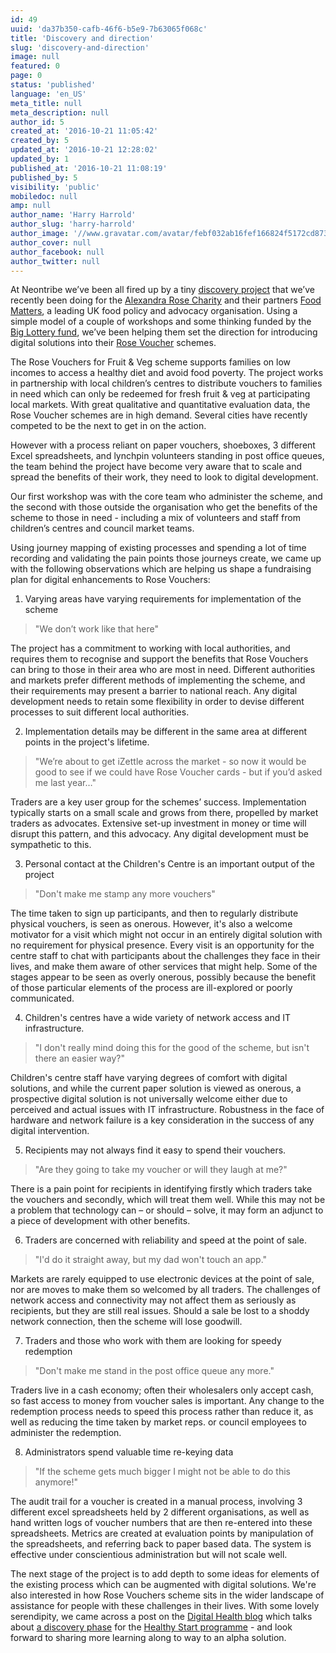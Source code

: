 ```yaml
---
id: 49
uuid: 'da37b350-cafb-46f6-b5e9-7b63065f068c'
title: 'Discovery and direction'
slug: 'discovery-and-direction'
image: null
featured: 0
page: 0
status: 'published'
language: 'en_US'
meta_title: null
meta_description: null
author_id: 5
created_at: '2016-10-21 11:05:42'
created_by: 5
updated_at: '2016-10-21 12:28:02'
updated_by: 1
published_at: '2016-10-21 11:08:19'
published_by: 5
visibility: 'public'
mobiledoc: null
amp: null
author_name: 'Harry Harrold'
author_slug: 'harry-harrold'
author_image: '//www.gravatar.com/avatar/febf032ab16fef166824f5172cd87393?s=250&d=mm&r=x'
author_cover: null
author_facebook: null
author_twitter: null
---
```


At Neontribe we’ve been all fired up by a tiny [discovery project](https://www.neontribe.co.uk/our-process-discovery/) that we’ve recently been doing for the [Alexandra Rose Charity](http://www.alexandrarose.org.uk/) and their partners [Food Matters](http://www.foodmatters.org/), a leading UK food policy and advocacy organisation. Using a simple model of a couple of workshops and some thinking funded by the [Big Lottery fund](https://www.biglotteryfund.org.uk/), we’ve been helping them set the direction for introducing digital solutions into their [Rose Voucher](http://www.alexandrarose.org.uk/rose-vouchers) schemes.

The Rose Vouchers for Fruit & Veg scheme supports families on low incomes to access a healthy diet and avoid food poverty. The project works in partnership with local children’s centres to distribute vouchers to families in need which can only be redeemed for fresh fruit & veg at participating local markets. With great qualitative and quantitative evaluation data, the Rose Voucher schemes are in high demand. Several cities have recently competed to be the next to get in on the action.

However with a process reliant on paper vouchers, shoeboxes, 3 different Excel spreadsheets, and lynchpin volunteers standing in post office queues, the team behind the project have become very aware that to scale and spread the benefits of their work, they need to look to digital development.

Our first workshop was with the core team who administer the scheme, and the second with those outside the organisation who get the benefits of the scheme to those in need - including a mix of volunteers and staff from children’s centres and council market teams.

Using journey mapping of existing processes and spending a lot of time recording and validating the pain points those journeys create, we came up with the following observations which are helping us shape a fundraising plan for digital enhancements to Rose Vouchers:

1. Varying areas have varying requirements for implementation of the scheme

> "We don’t work like that here"

The project has a commitment to working with local authorities, and requires them to recognise and support the benefits that Rose Vouchers can bring to those in their area who are most in need. Different authorities and markets prefer different methods of implementing the scheme, and their requirements may present a barrier to national reach. Any digital development needs to retain some flexibility in order to devise different processes to suit different local authorities.

2. Implementation details may be different in the same area at different points in the project's lifetime.

> "We’re about to get iZettle across the market - so now it would be good to see if we could have Rose Voucher cards - but if you’d asked me last year…"

Traders are a key user group for the schemes’ success. Implementation typically starts on a small scale and grows from there, propelled by market traders as advocates. Extensive set-up investment in money or time will disrupt this pattern, and this advocacy. Any digital development must be sympathetic to this.

3. Personal contact at the Children's Centre is an important output of the project

> "Don't make me stamp any more vouchers"

The time taken to sign up participants, and then to regularly distribute physical vouchers, is seen as onerous. However, it's also a welcome motivator for a visit which might not occur in an entirely digital solution with no requirement for physical presence. Every visit is an opportunity for the centre staff to chat with participants about the challenges they face in their lives, and make them aware of other services that might help. Some of the stages appear to be seen as overly onerous, possibly because the benefit of those particular elements of the process are ill-explored or poorly communicated.

4. Children's centres have a wide variety of network access and IT infrastructure.

> "I don't really mind doing this for the good of the scheme, but isn't there an easier way?"

Children's centre staff have varying degrees of comfort with digital solutions, and while the current paper solution is viewed as onerous, a prospective digital solution is not universally welcome either due to perceived and actual issues with IT infrastructure. Robustness in the face of hardware and network failure is a key consideration in the success of any digital intervention.

5. Recipients may not always find it easy to spend their vouchers.

> "Are they going to take my voucher or will they laugh at me?"

There is a pain point for recipients in identifying firstly which traders take the vouchers and secondly, which will treat them well. While this may not be a problem that technology can – or should – solve, it may form an adjunct to a piece of development with other benefits.

6. Traders are concerned with reliability and speed at the point of sale.

> "I'd do it straight away, but my dad won't touch an app."

Markets are rarely equipped to use electronic devices at the point of sale, nor are moves to make them so welcomed by all traders. The challenges of network access and connectivity may not affect them as seriously as recipients, but they are still real issues. Should a sale be lost to a shoddy network connection, then the scheme will lose goodwill.

7. Traders and those who work with them are looking for speedy redemption

> "Don't make me stand in the post office queue any more."

Traders live in a cash economy; often their wholesalers only accept cash, so fast access to money from voucher sales is important. Any change to the redemption process needs to speed this process rather than reduce it, as well as reducing the time taken by market reps. or council employees to administer the redemption.

8. Administrators spend valuable time re-keying data

> "If the scheme gets much bigger I might not be able to do this anymore!"

The audit trail for a voucher is created in a manual process, involving 3 different excel spreadsheets held by 2 different organisations, as well as hand written logs of voucher numbers that are then re-entered into these spreadsheets. Metrics are created at evaluation points by manipulation of the spreadsheets, and referring back to paper based data. The system is effective under conscientious administration but will not scale well.

The next stage of the project is to add depth to some ideas for elements of the existing process which can be augmented with digital solutions. We're also interested in how Rose Vouchers scheme sits in the wider landscape of assistance for people with these challenges in their lives. With some lovely serendipity, we came across a post on the [Digital Health blog](https://digitalhealth.blog.gov.uk/) which talks about [a discovery phase](https://digitalhealth.blog.gov.uk/2016/10/14/healthy-start-learned/) for the [Healthy Start programme](https://digitalhealth.blog.gov.uk/2016/07/22/healthy-start-discovery/) - and look forward to sharing more learning along to way to an alpha solution.
